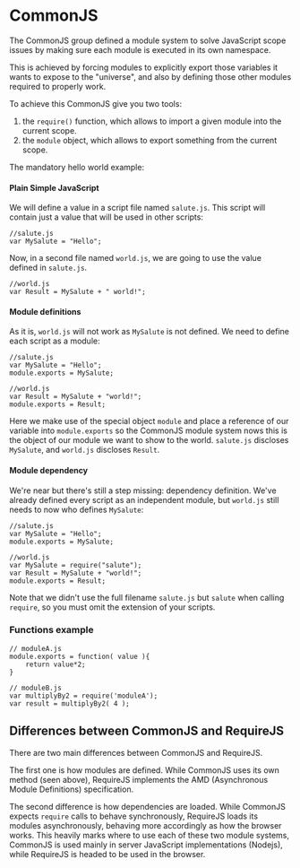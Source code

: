 CommonJS
========
The CommonJS group defined a module system to solve 
JavaScript scope issues by making sure each module
is executed in its own namespace.

This is achieved by forcing modules to explicitly export
those variables it wants to expose to the "universe", 
and also by defining those other modules required to 
properly work.

To achieve this CommonJS give you two tools:

1. the `require()` function, which allows to import a given module into the current scope.
2. the `module` object, which allows to export something from the current scope.

The mandatory hello world example:

#### Plain Simple JavaScript
We will define a value in a script file named `salute.js`.
This script will contain just a value that will be used in other scripts:  

	//salute.js
	var MySalute = "Hello";


Now, in a second file named `world.js`, we are
going to use the value defined in `salute.js`.  
	
	//world.js
    var Result = MySalute + " world!";

#### Module definitions
As it is, `world.js` will not work as `MySalute` is not defined.
We need to define each script as a module:  

	//salute.js
	var MySalute = "Hello";
	module.exports = MySalute;

	//world.js
	var Result = MySalute + "world!";
	module.exports = Result;

Here we make use of the special object `module` and place a reference of our
variable into `module.exports` so the CommonJS module system nows this is 
the object of our module we want to show to the world.
`salute.js` discloses `MySalute`, and `world.js` discloses `Result`.

#### Module dependency
We're near but there's still a step missing: dependency definition.
We've already defined every script as an independent module, but `world.js`
still needs to now who defines `MySalute`:

	//salute.js
	var MySalute = "Hello";
	module.exports = MySalute;

	//world.js
	var MySalute = require("salute");
	var Result = MySalute + "world!";
	module.exports = Result;

Note that we didn't use the full filename `salute.js` but `salute` when calling 
`require`, so you must omit the extension of your scripts.



### Functions example

	// moduleA.js
	module.exports = function( value ){
		return value*2;
	}

	// moduleB.js
	var multiplyBy2 = require('moduleA');
	var result = multiplyBy2( 4 );



## Differences between CommonJS and RequireJS

There are two main differences between CommonJS and RequireJS.

The first one is how modules are defined. 
While CommonJS uses its own method (seen above), RequireJS implements
the AMD (Asynchronous Module Definitions) specification.

The second difference is how dependencies are loaded.
While CommonJS expects `require` calls to behave synchronously, 
RequireJS loads its modules asynchronously, behaving more
accordingly as how the browser works.
This heavily marks where to use each of these two module systems, 
CommonJS is used mainly in server JavaScript implementations (Nodejs),
while RequireJS is headed to be used in the browser.